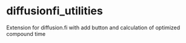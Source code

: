 # diffusionfi_utilities
Extension for diffusion.fi with add button and calculation of optimized compound time
